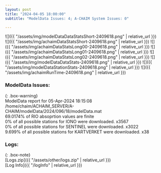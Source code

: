 ```yaml
---
layout: post
title: "2024-04-05 18:00:00"
subtitle: "ModelData Issues: 4; A-CHAIM System Issues: 0"

---
```


![]({{ "/assets/img/modelDataDataStatsShort-2409618.png" | relative_url }})
![]({{ "/assets/img/achaimDataStatsShort-2409618.png" | relative_url }})
![]({{ "/assets/img/achaimDataStatsLong00-2409618.png" | relative_url }})
![]({{ "/assets/img/achaimDataStatsLong01-2409618.png" | relative_url }})
![]({{ "/assets/img/achaimDataStatsLong02-2409618.png" | relative_url }})
![]({{ "/assets/img/modelDataDataStats-2409618.png" | relative_url }})
![]({{ "/assets/img/modelDataStationStats-2409618.png" | relative_url }})
![]({{ "/assets/img/achaimRunTime-2409618.png" | relative_url }})


### ModelData Issues:  
  
{: .box-warning}  
 ModelData report for 05-Apr-2024 18:15:08   
 /home/chaim/ACHAIM_SERVER/A-CHAIM/modelData/2024/096/18/modelData.mat   
 69.0174% of RIO absoprtion values are finite   
 0% of all possible stations for IONO were downloaded. x3567   
 0% of all possible stations for SENTINEL were downloaded. x3022   
 9.699% of all possible stations for KARTVERKET were downloaded. x38   
  


### Logs:  
  
{: .box-note}  
[Logs.zip]({{ "/assets/other/logs.zip" | relative_url }})  
[Log Info]({{ "/logInfo" | relative_url }})  
